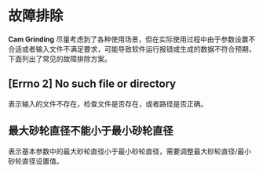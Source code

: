# 故障排除

**Cam Grinding** 尽量考虑到了各种使用场景，但在实际使用过程中由于参数设置不合适或者输入文件不满足要求，可能导致软件运行报错或生成的数据不符合预期，下面列出了常见的故障排除方案。

## [Errno 2] No such file or directory

表示输入的文件不存在，检查文件是否存在，或者路径是否正确。

## 最大砂轮直径不能小于最小砂轮直径

表示基本参数中的最大砂轮直径小于最小砂轮直径，需要调整最大砂轮直径/最小砂轮直径设置值。